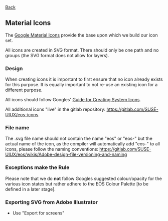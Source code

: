 [Back](https://gitlab.com/SUSE-UIUX/eos/wikis/home#designing-the-eos-project)


## Material Icons

The [Google Material Icons](https://material.io/icons/) provide the base upon which we build our icon set. 

All icons are created in SVG format. There should only be one path and no groups (the SVG format does not allow for layers).


### Design

When creating icons it is important to first ensure that no icon already exists for this purpose. It is equally important to not re-use an existing icon for a different purpose.

All icons should follow Googles' [Guide for Creating System Icons](https://material.io/design/iconography/system-icons.html).

All additional icons "live" in the gitlab repository: https://gitlab.com/SUSE-UIUX/eos-icons.

### File name

The .svg file name should not contain the name "eos" or "eos-" but the actual name of the icon, as the compiler will automatically add "eos-" to all icons, please follow the naming conventions: https://gitlab.com/SUSE-UIUX/eos/wikis/Adobe-design-file-versioning-and-naming

### Exceptions make the Rule

Please note that we do **not** follow Googles suggested colour/opacity for the various icon states but rather adhere to the EOS Colour Palette [to be defined in a later stage].

### Exporting SVG from Adobe Illustrator

- Use "Export for screens"




